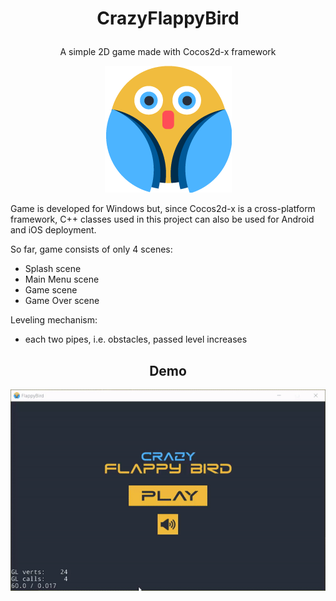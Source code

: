 # <p align="center">CrazyFlappyBird</p>
<p align="center">A simple 2D game made with Cocos2d-x framework</p>

<p align="center">
  <img alt="Flappy Bird" src="https://github.com/m-peko/CrazyFlappyBird/blob/master/Resources/Bird.png"/>
</p>

Game is developed for Windows but, since Cocos2d-x is a cross-platform framework, C++ classes used in this project can also be used for Android and iOS deployment.

So far, game consists of only 4 scenes:
  - Splash scene
  - Main Menu scene
  - Game scene
  - Game Over scene

Leveling mechanism:
  - each two pipes, i.e. obstacles, passed level increases

<h2 align="center">Demo</h2>
<p align="center">
  <img alt="Demo" src="https://github.com/m-peko/CrazyFlappyBird/blob/master/Demo.gif"/>
</p>
